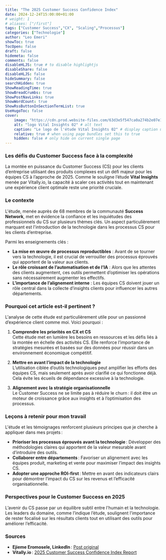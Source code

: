 ```yaml
---
title: "The 2025 Customer Success Confidence Index"
date: 2024-12-24T15:00:00+01:00
# weight: 1
# aliases: ["/first"]
tags: ["Customer Success","CX", "Scaling","Processus"]
categories: ["Technologie"]
author: "Leo Emeri"
showToc: true
TocOpen: false
draft: false
hidemeta: false
comments: false
disableHLJS: true # to disable highlightjs
disableShare: false
disableHLJS: false
hideSummary: false
searchHidden: true
ShowReadingTime: true
ShowBreadCrumbs: true
ShowPostNavLinks: true
ShowWordCount: true
ShowRssButtonInSectionTermList: true
UseHugoToc: false
cover:
    image: "https://cdn.prod.website-files.com/63d3e5f547ca0a274b2e07e1/675733af6e931bf8956f2466_vital-insights-logo.png" # image path/url
    alt: "logo Vital Insights 02" # alt text
    caption: "Le logo de l'étude Vital Insights 02" # display caption under cover
    relative: true # when using page bundles set this to true
    hidden: false # only hide on current single page
---
```

### Les défis du Customer Success face à la complexité
La montée en puissance du Customer Success (CS) pour les clients d’entreprise utilisant des produits complexes est un défi majeur pour les équipes CS à l’approche de 2025. Comme le souligne l’étude **Vital Insights** menée par Vitally.io, la capacité à scaler ces activités tout en maintenant une expérience client optimale reste une priorité cruciale.

### Le contexte
L'étude, menée auprès de 68 membres de la communauté **Success Network**, met en évidence la confiance et les inquiétudes des professionnels du CS sur plusieurs thèmes clés. Un aspect particulièrement marquant est l'introduction de la technologie dans les processus CS pour les clients d’entreprise.

Parmi les enseignements clés :
- **La mise en œuvre de processus reproductibles** : Avant de se tourner vers la technologie, il est crucial de verrouiller des processus éprouvés qui apportent de la valeur aux clients.
- **Le rôle croissant de l’automatisation et de l’IA** : Alors que les attentes des clients augmentent, ces outils permettent d’optimiser les opérations sans nécessairement augmenter les effectifs.
- **L’importance de l’alignement interne** : Les équipes CS doivent jouer un rôle central dans la collecte d’insights clients pour influencer les autres départements.

### Pourquoi cet article est-il pertinent ?
L'analyse de cette étude est particulièrement utile pour un passionné d’expérience client comme moi. Voici pourquoi :

1. **Comprendre les priorités en CX et CS**  
   Cette étude met en lumière les besoins en ressources et les défis liés à la montée en échelle des activités CS. Elle renforce l’importance de stratégies mesurées et basées sur des données pour réussir dans un environnement économique compétitif.

2. **Mettre en avant l’impact de la technologie**  
   L’utilisation ciblée d’outils technologiques peut amplifier les efforts des équipes CS, mais seulement après avoir clarifié ce qui fonctionne déjà. Cela évite les écueils de dépendance excessive à la technologie.

3. **Alignement avec la stratégie organisationnelle**  
   Le Customer Success ne se limite pas à réduire le churn : il doit être un moteur de croissance grâce aux insights et à l’optimisation des processus.

### Leçons à retenir pour mon travail
L'étude et les témoignages renforcent plusieurs principes que je cherche à appliquer dans mes projets :

- **Prioriser les processus éprouvés avant la technologie** : Développer des méthodologies claires qui apportent de la valeur mesurable avant d’introduire des outils.
- **Collaborer entre départements** : Favoriser un alignement avec les équipes produit, marketing et vente pour maximiser l’impact des insights CS.
- **Adopter une approche ROI-first** : Mettre en avant des indicateurs clairs pour démontrer l’impact du CS sur les revenus et l’efficacité organisationnelle.

### Perspectives pour le Customer Success en 2025
L’avenir du CS passe par un équilibre subtil entre l'humain et la technologie. Les leaders du domaine, comme l’indique l’étude, soulignent l'importance de rester focalisé sur les résultats clients tout en utilisant des outils pour améliorer l’efficacité.

### Sources
- **Ejieme Eromosele, LinkedIn** : [Post original](https://www.linkedin.com/posts/ejieme_vitallysuccessnetwork-activity-7275506040228458497-NK_b?utm_source=share&utm_medium=member_desktop)
- **Vitally.io** : [2025 Customer Success Confidence Index Report](https://www.vitally.io/vital-insights-02-confidence-index-report)
